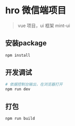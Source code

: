 # hro 微信端项目

> vue 项目，ui 框架 mint-ui

## 安装package

``` bash
npm install
```

## 开发调试

``` bash
# 依据控制台输出，在浏览器打开
npm run dev
```

## 打包

``` bash
npm run build
```